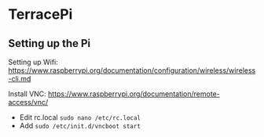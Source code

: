 # TerracePi

## Setting up the Pi

Setting up Wifi: 
https://www.raspberrypi.org/documentation/configuration/wireless/wireless-cli.md

Install VNC: 
https://www.raspberrypi.org/documentation/remote-access/vnc/
- Edit rc.local `sudo nano /etc/rc.local`
- Add `sudo /etc/init.d/vncboot start`

